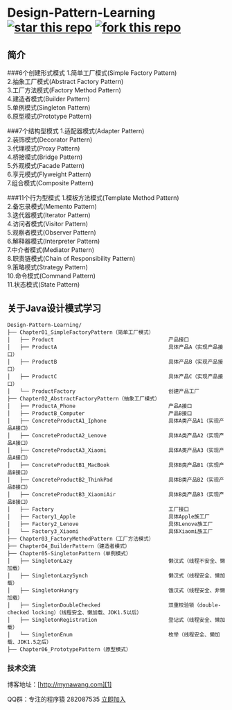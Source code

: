 # Design-Pattern-Learning [![star this repo](http://githubbadges.com/star.svg?user=mynawang&repo=Design-Pattern-Learning&style=flat&color=fff&background=1081C1)](https://github.com/mynawang/Design-Pattern-Learning) [![fork this repo](http://githubbadges.com/fork.svg?user=mynawang&repo=Design-Pattern-Learning&style=flat&color=fff&background=1081C1)](https://github.com/mynawang/Design-Pattern-Learning/fork)

## 简介

###6个创建形式模式
1.简单工厂模式(Simple Factory Pattern)<br>
2.抽象工厂模式(Abstract Factory Pattern)<br>
3.工厂方法模式(Factory Method Pattern)<br>
4.建造者模式(Builder Pattern)<br>
5.单例模式(Singleton Pattern)<br>
6.原型模式(Prototype Pattern)<br>

###7个结构型模式
1.适配器模式(Adapter Pattern)<br>
2.装饰模式(Decorator Pattern)<br>
3.代理模式(Proxy Pattern)<br>
4.桥接模式(Bridge Pattern)<br>
5.外观模式(Facade Pattern)<br>
6.享元模式(Flyweight Pattern)<br>
7.组合模式(Composite Pattern)<br>

###11个行为型模式
1.模板方法模式(Template Method Pattern)<br>
2.备忘录模式(Memento Pattern)<br>
3.迭代器模式(Iterator Pattern)<br>
4.访问者模式(Visitor Pattern)<br>
5.观察者模式(Observer Pattern)<br>
6.解释器模式(Interpreter Pattern)<br>
7.中介者模式(Mediator Pattern)<br>
8.职责链模式(Chain of Responsibility Pattern)<br>
9.策略模式(Strategy Pattern)<br>
10.命令模式(Command Pattern)<br>
11.状态模式(State Pattern)<br>

关于Java设计模式学习
------------
```
Design-Pattern-Learning/
├── Chapter01_SimpleFactoryPattern（简单工厂模式）
│   ├── Product                                     产品接口
│   ├── ProductA                                    具体产品A（实现产品接口）
│   ├── ProductB                                    具体产品B（实现产品接口）
│   ├── ProductC                                    具体产品C（实现产品接口）
│   └── ProductFactory                              创建产品工厂
├── Chapter02_AbstractFactoryPattern（抽象工厂模式）
│   ├── ProductA_Phone                              产品A接口
│   ├── ProductB_Computer                           产品B接口
│   ├── ConcreteProductA1_Iphone                    具体A类产品A1（实现产品A接口）
│   ├── ConcreteProductA2_Lenove                    具体A类产品A2（实现产品A接口）
│   ├── ConcreteProductA3_Xiaomi                    具体A类产品A3（实现产品A接口）
│   ├── ConcreteProductB1_MacBook                   具体B类产品B1（实现产品B接口）
│   ├── ConcreteProductB2_ThinkPad                  具体B类产品B2（实现产品B接口）
│   ├── ConcreteProductB3_XiaomiAir                 具体B类产品B3（实现产品B接口）
│   ├── Factory                                     工厂接口
│   ├── Factory1_Apple                              具体Apple族工厂
│   ├── Factory2_Lenove                             具体Lenove族工厂
│   └── Factory3_Xiaomi                             具体Xiaomi族工厂
├── Chapter03_FactoryMethodPattern（工厂方法模式）
├── Chapter04_BuilderPattern（建造者模式）
├── Chapter05-SingletonPattern（单例模式）
│   ├── SingletonLazy                               懒汉式（线程不安全、懒加载）
│   ├── SingletonLazySynch                          懒汉式（线程安全、懒加载）
│   ├── SingletonHungry                             饿汉式（线程安全、非懒加载）
│   ├── SingletonDoubleChecked                      双重校验锁（double-checked locking）（线程安全、懒加载、JDK1.5以后）
│   ├── SingletonRegistration                       登记式（线程安全、懒加载）
│   └── SingletonEnum                               枚举（线程安全、懒加载、JDK1.5之后）
├── Chapter06_PrototypePattern（原型模式）
```


### 技术交流

博客地址：[http://mynawang.com][1]

QQ群：专注的程序猿 282087535 [立即加入][2]


  [1]: http://mynawang.com
  [2]: http://shang.qq.com/wpa/qunwpa?idkey=632f7c11e0cb5dfc02231352205d9921c50e849a343e4010e4df1c25f59d2e90